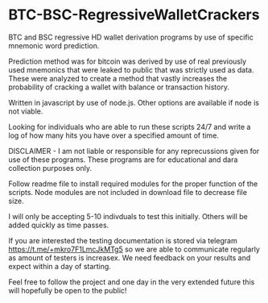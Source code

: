 # BTC-BSC-RegressiveWalletCrackers
BTC and BSC regressive HD wallet derivation programs by use of specific mnemonic word prediction.

Prediction method was for bitcoin was derived by use of real previously used mnemonics that were leaked to public that was strictly used as data. These were analyzed to create a method that vastly increases the probability of cracking a wallet with balance or transaction history.


Written in javascript by use of node.js. Other options are available if node is not viable.

Looking for individuals who are able to run these scripts 24/7 and write a log of how many hits you have over a specified amount of time.

DISCLAIMER - I am not liable or responsible for any reprecussions given for use of these programs. These programs are for educational and dara collection purposes only.

Follow readme file to install required modules for the proper function of the scripts. Node modules are not included in download file to decrease file size.

I will only be accepting 5-10 indivduals to test this initially. Others will be added quickly as time passes.

If you are interested the testing documentation is stored via telegram https://t.me/+mkro7F1LmcJkMTg5 so we are able to communicate regularly as amount of testers is increasex. We need feedback on your results and expect within a day of starting.

Feel free to follow the project and one day in the very extended future this will hopefully be open to the public!
